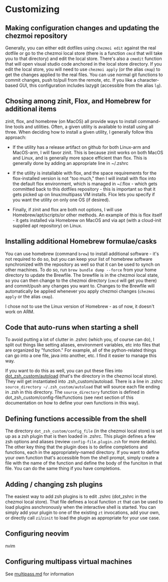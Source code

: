 # Customizing

## Making configuration changes and updating the chezmoi repository

Generally, you can either edit dotfiles using `chezmoi edit` against the real dotfile or go to the chezmoi local store (there is a function `cmcd` that will take you to that directory) and edit the local store. There's also a `cmedit` function that will open visual studio code anchored in the local store directory. If you edit the local store, you will need to use `chezmoi apply` (or the alias `cmap`) to get the changes applied to the real files. You can use normal git functions to commit changes, push to/pull from the remote, etc. If you like a character-based GUI, this configuration includes lazygit (accessible from the alias `lg`).

## Chosing among zinit, Flox, and Homebrew for additional items

zinit, flox, and homebrew (on MacOS) all provide ways to install command-line tools and utilities. Often, a given utility is available to install using all three. When deciding how to install a given utility, I generally follow this approach:

  - If the utility has a release artifact on github for both Linux-arm and MacOS-arm, I will favor zinit. This is because zinit works on both MacOS and Linux, and is generally more space efficient than flox. This is generally done by adding an appropriate line in ~/.zshrc

  - If the utility is installable with flox, and the space requirements for the flox-installed version is not "too much," then I will install with flox into the default flox environment, which is managed in ~/.flox - which gets committed back to this dotfiles repository - this is important so that it gets picked up on linux/multipass VM installs. Flox lets you specify if you want the utility on only one OS (if desired).

  - Finally, if zinit and flox are both not options, I will use Homebrew/apt/scripts/or other methods. An example of this is flox itself - it gets installed via Homebrew on MacOS and via apt (with a cloud-init supplied apt repository) on Linux. 

## Installing additional Homebrew formulae/casks

You can use homebrew (command `brew`) to install additional software - it's not required to do so, but you can keep your list of homebrew software synchronized with the repository as well so that it can be used to synch on other machines. To do so, run `brew bundle dump --force` from your home directory to update the Brewfile. The brewfile is in the chezmoi local state, so you can then change to the chezmoi directory (`cmcd` will get you there) and commit/push any changes you want to. Changes to the Brewfile will automatically be applied whenever you apply chezmoi changes (`chezmoi apply` or the alias `cmap`). 

I chose not to use the Linux version of Homebrew - as of now, it doesn't work on ARM.

## Code that auto-runs when starting a shell

To avoid putting a lot of clutter in .zshrc (which you, of course can do), I split out things like setting aliases, environment variables, etc into files that are organized by "function." For example, all of the python-related things can go into a one file, java into another, etc. I find it easier to manage this way.

If you want to do this as well, you can put these files into [dot_zsh_custom/autoload](../dot_zsh_custom/autoload) (that's the directory in the chezmoi local store). They will get instantiated into .zsh_custom/autoload. There is a line in .zshrc `source_directory ~/.zsh_custom/autoload` that will source each file ending in .zsh in this directory. The `source_directory` function is defined in dot_zsh_custom/config-file/functions (see next section of this documentation on how to define your own functions in this way).

## Defining functions accessible from the shell

The directory `dot_zsh_custom/config_file` (in the chezmoi local store) is set up as a zsh plugin that is then loaded in .zshrc. This plugin defines a few zsh options and aliases (review `config-file.plugin.zsh` for more details). The other key thing that the plugin does is to define completions and functions, each in the appropriately-named directory. If you want to define your own function that's accessible from the shell prompt, simply create a file with the name of the function and define the body of the funciton in that file. You can do the same thing if you have completions.

## Adding / changing zsh plugins

The easiest way to add zsh plugins is to edit .zshrc (dot_zshrc in the chezmoi local store). That file defines a local function `zt` that can be used to load plugins asnchronously when the interactive shell is started. You can simply add your plugin to one of the existing `zt` invocations, add your own, or directly call `zi`/`zinit` to load the plugin as appropriate for your use case.

## Configuring neovim

nvim

## Configuring multipass virtual machines

See [multipass.md](multipass.md) for information
